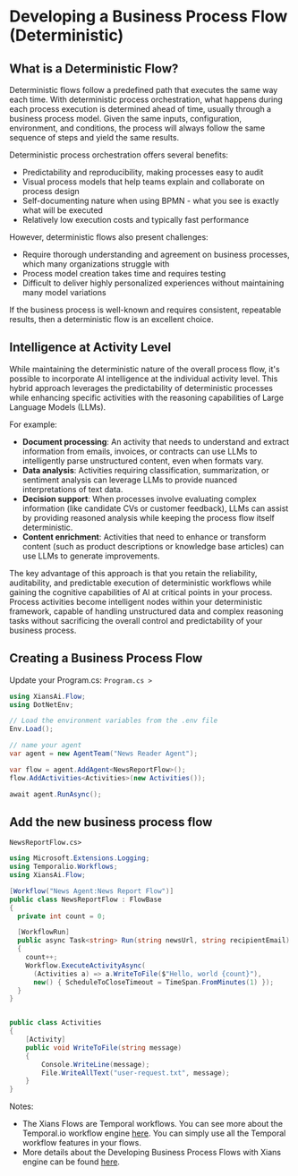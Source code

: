 # Developing a Business Process Flow (Deterministic)

## What is a Deterministic Flow?

Deterministic flows follow a predefined path that executes the same way each time. With deterministic process orchestration, what happens during each process execution is determined ahead of time, usually through a business process model. Given the same inputs, configuration, environment, and conditions, the process will always follow the same sequence of steps and yield the same results.

Deterministic process orchestration offers several benefits:

- Predictability and reproducibility, making processes easy to audit
- Visual process models that help teams explain and collaborate on process design
- Self-documenting nature when using BPMN - what you see is exactly what will be executed
- Relatively low execution costs and typically fast performance

However, deterministic flows also present challenges:

- Require thorough understanding and agreement on business processes, which many organizations struggle with
- Process model creation takes time and requires testing
- Difficult to deliver highly personalized experiences without maintaining many model variations

If the business process is well-known and requires consistent, repeatable results, then a deterministic flow is an excellent choice.

## Intelligence at Activity Level

While maintaining the deterministic nature of the overall process flow, it's possible to incorporate AI intelligence at the individual activity level. This hybrid approach leverages the predictability of deterministic processes while enhancing specific activities with the reasoning capabilities of Large Language Models (LLMs).

For example:

- **Document processing**: An activity that needs to understand and extract information from emails, invoices, or contracts can use LLMs to intelligently parse unstructured content, even when formats vary.
- **Data analysis**: Activities requiring classification, summarization, or sentiment analysis can leverage LLMs to provide nuanced interpretations of text data.
- **Decision support**: When processes involve evaluating complex information (like candidate CVs or customer feedback), LLMs can assist by providing reasoned analysis while keeping the process flow itself deterministic.
- **Content enrichment**: Activities that need to enhance or transform content (such as product descriptions or knowledge base articles) can use LLMs to generate improvements.

The key advantage of this approach is that you retain the reliability, auditability, and predictable execution of deterministic workflows while gaining the cognitive capabilities of AI at critical points in your process. Process activities become intelligent nodes within your deterministic framework, capable of handling unstructured data and complex reasoning tasks without sacrificing the overall control and predictability of your business process.

## Creating a Business Process Flow

Update your Program.cs:
`Program.cs >`

```csharp
using XiansAi.Flow;
using DotNetEnv;

// Load the environment variables from the .env file
Env.Load();

// name your agent
var agent = new AgentTeam("News Reader Agent");

var flow = agent.AddAgent<NewsReportFlow>();
flow.AddActivities<Activities>(new Activities());

await agent.RunAsync();
```

## Add the new business process flow

`NewsReportFlow.cs>`

```csharp
using Microsoft.Extensions.Logging;
using Temporalio.Workflows;
using XiansAi.Flow;

[Workflow("News Agent:News Report Flow")]
public class NewsReportFlow : FlowBase
{
  private int count = 0;

  [WorkflowRun]
  public async Task<string> Run(string newsUrl, string recipientEmail)
  {
    count++;
    Workflow.ExecuteActivityAsync(
      (Activities a) => a.WriteToFile($"Hello, world {count}"),
      new() { ScheduleToCloseTimeout = TimeSpan.FromMinutes(1) });
  }
}


public class Activities
{
    [Activity]
    public void WriteToFile(string message)
    {
        Console.WriteLine(message);
        File.WriteAllText("user-request.txt", message);
    }
}
```

Notes:

- The Xians Flows are Temporal workflows. You can see more about the Temporal.io workflow engine [here](https://docs.temporal.io). You can simply use all the Temporal workflow features in your flows.
- More details about the Developing Business Process Flows with Xians engine can be found [here](../4-automation/0-introduction.md).
